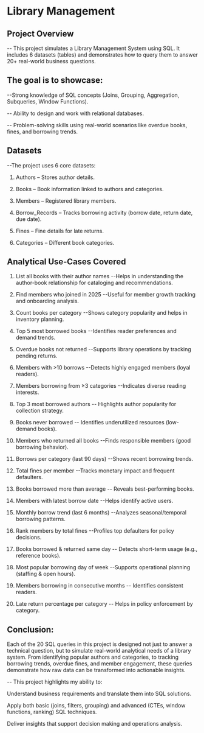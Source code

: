 
# Library Management
## Project Overview
-- This project simulates a Library Management System using SQL. It includes 6 datasets (tables) and demonstrates how to query them to answer 20+ real-world business questions.

## The goal is to showcase:

--Strong knowledge of SQL concepts (Joins, Grouping, Aggregation, Subqueries, Window Functions).

-- Ability to design and work with relational databases.

-- Problem-solving skills using real-world scenarios like overdue books, fines, and borrowing trends.

## Datasets
--The project uses 6 core datasets:

1. Authors – Stores author details.

2. Books – Book information linked to authors and categories.

3. Members – Registered library members.

4. Borrow_Records – Tracks borrowing activity (borrow date, return date, due date).

5. Fines – Fine details for late returns.

6. Categories – Different book categories.


## Analytical Use-Cases Covered

1. List all books with their author names 
--Helps in understanding the author-book relationship for cataloging and recommendations.

2. Find members who joined in 2025 
--Useful for member growth tracking and onboarding analysis.

3. Count books per category 
--Shows category popularity and helps in inventory planning.

4. Top 5 most borrowed books 
--Identifies reader preferences and demand trends.

5. Overdue books not returned 
--Supports library operations by tracking pending returns.

6. Members with >10 borrows 
--Detects highly engaged members (loyal readers).

7. Members borrowing from ≥3 categories 
--Indicates diverse reading interests.

8. Top 3 most borrowed authors
-- Highlights author popularity for collection strategy.

9. Books never borrowed 
-- Identifies underutilized resources (low-demand books).

10. Members who returned all books 
--Finds responsible members (good borrowing behavior).

11. Borrows per category (last 90 days) 
--Shows recent borrowing trends.

12. Total fines per member 
--Tracks monetary impact and frequent defaulters.

13. Books borrowed more than average 
-- Reveals best-performing books.

14. Members with latest borrow date
--Helps identify active users.

15. Monthly borrow trend (last 6 months) 
--Analyzes seasonal/temporal borrowing patterns.

16. Rank members by total fines
--Profiles top defaulters for policy decisions.

17. Books borrowed & returned same day
-- Detects short-term usage (e.g., reference books).

18. Most popular borrowing day of week
--Supports operational planning (staffing & open hours).

19. Members borrowing in consecutive months
-- Identifies consistent readers.

20. Late return percentage per category
-- Helps in policy enforcement by category.

## Conclusion:
Each of the 20 SQL queries in this project is designed not just to answer a technical question, but to simulate real-world analytical needs of a library system.
From identifying popular authors and categories, to tracking borrowing trends, overdue fines, and member engagement, these queries demonstrate how raw data can be transformed into actionable insights.

-- This project highlights my ability to:

Understand business requirements and translate them into SQL solutions.

Apply both basic (joins, filters, grouping) and advanced (CTEs, window functions, ranking) SQL techniques.

Deliver insights that support decision making and operations analysis.


